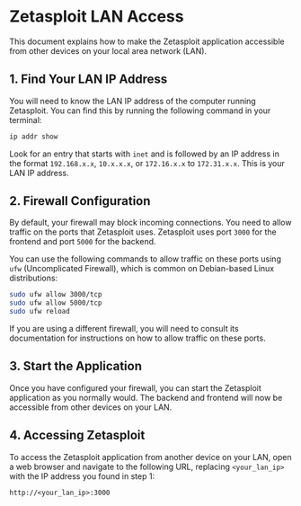 # Zetasploit LAN Access

This document explains how to make the Zetasploit application accessible from other devices on your local area network (LAN).

## 1. Find Your LAN IP Address

You will need to know the LAN IP address of the computer running Zetasploit. You can find this by running the following command in your terminal:

```bash
ip addr show
```

Look for an entry that starts with `inet` and is followed by an IP address in the format `192.168.x.x`, `10.x.x.x`, or `172.16.x.x` to `172.31.x.x`. This is your LAN IP address.

## 2. Firewall Configuration

By default, your firewall may block incoming connections. You need to allow traffic on the ports that Zetasploit uses. Zetasploit uses port `3000` for the frontend and port `5000` for the backend.

You can use the following commands to allow traffic on these ports using `ufw` (Uncomplicated Firewall), which is common on Debian-based Linux distributions:

```bash
sudo ufw allow 3000/tcp
sudo ufw allow 5000/tcp
sudo ufw reload
```

If you are using a different firewall, you will need to consult its documentation for instructions on how to allow traffic on these ports.

## 3. Start the Application

Once you have configured your firewall, you can start the Zetasploit application as you normally would. The backend and frontend will now be accessible from other devices on your LAN.

## 4. Accessing Zetasploit

To access the Zetasploit application from another device on your LAN, open a web browser and navigate to the following URL, replacing `<your_lan_ip>` with the IP address you found in step 1:

```
http://<your_lan_ip>:3000
```

